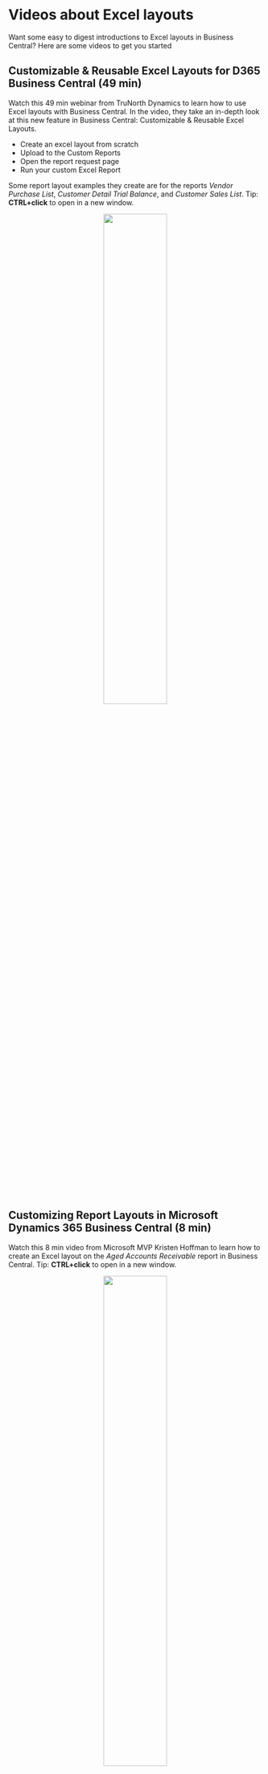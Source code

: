 # Videos about Excel layouts
Want some easy to digest introductions to Excel layouts in Business Central? Here are some videos to get you started


## Customizable & Reusable Excel Layouts for D365 Business Central (49 min)
Watch this 49 min webinar from TruNorth Dynamics to learn how to use Excel layouts with Business Central. In the video, they take an in-depth look at this new feature in Business Central: Customizable & Reusable Excel Layouts.
- Create an excel layout from scratch
- Upload to the Custom Reports
- Open the report request page
- Run your custom Excel Report

Some report layout examples they create are for the reports _Vendor Purchase List_, _Customer Detail Trial Balance_, and _Customer Sales List_.
Tip: **CTRL+click** to open in a new window.
<p align="center">
<a href="https://www.youtube.com/watch?v=GIUkPzeFAbo"><img src="https://img.youtube.com/vi/GIUkPzeFAbo/0.jpg" width="50%"></a>
<br>
</p>

## Customizing Report Layouts in Microsoft Dynamics 365 Business Central (8 min)
Watch this 8 min video from Microsoft MVP Kristen Hoffman to learn how to create an Excel layout on the _Aged Accounts Receivable_ report in Business Central. Tip: **CTRL+click** to open in a new window.
<p align="center">
<a href="https://www.youtube.com/watch?v=l2c39WslLVM"><img src="https://img.youtube.com/vi/l2c39WslLVM/0.jpg" width="50%"></a>
<br>
</p>



# Disclaimer
Microsoft Corporation (“Microsoft”) grants you a nonexclusive, perpetual, royalty-free right to use and modify the software code provided by us for the purposes of illustration  ("Sample Code") and to reproduce and distribute the object code form of the Sample Code, provided that you agree: (i) to not use our name, logo, or trademarks to market your software product in which the Sample Code is embedded; (ii) to include a valid copyright notice on your software product in which the Sample Code is embedded; and (iii) to indemnify, hold harmless, and defend us and our suppliers from and against any claims or lawsuits, whether in an action of contract, tort or otherwise, including attorneys’ fees, that arise or result from the use or distribution of the Sample Code or the use or other dealings in the Sample Code. Unless applicable law gives you more rights, Microsoft reserves all other rights not expressly granted herein, whether by implication, estoppel or otherwise. 

THE SAMPLE CODE IS PROVIDED "AS IS", WITHOUT WARRANTY OF ANY KIND, EXPRESS OR IMPLIED, INCLUDING BUT NOT LIMITED TO THE WARRANTIES OF MERCHANTABILITY, FITNESS FOR A PARTICULAR PURPOSE AND NONINFRINGEMENT. IN NO EVENT SHALL MICROSOFT OR ITS LICENSORS BE LIABLE FOR ANY DIRECT, INDIRECT, INCIDENTAL, SPECIAL, EXEMPLARY, OR CONSEQUENTIAL DAMAGES (INCLUDING, BUT NOT LIMITED TO, PROCUREMENT OF SUBSTITUTE GOODS OR SERVICES; LOSS OF USE, DATA, OR PROFITS; OR BUSINESS INTERRUPTION) HOWEVER CAUSED AND ON ANY THEORY OF LIABILITY, WHETHER IN CONTRACT, STRICT LIABILITY, OR TORT (INCLUDING NEGLIGENCE OR OTHERWISE) ARISING IN ANY WAY OUT OF THE USE OF THE SAMPLE CODE, EVEN IF ADVISED OF THE POSSIBILITY OF SUCH DAMAGE.
